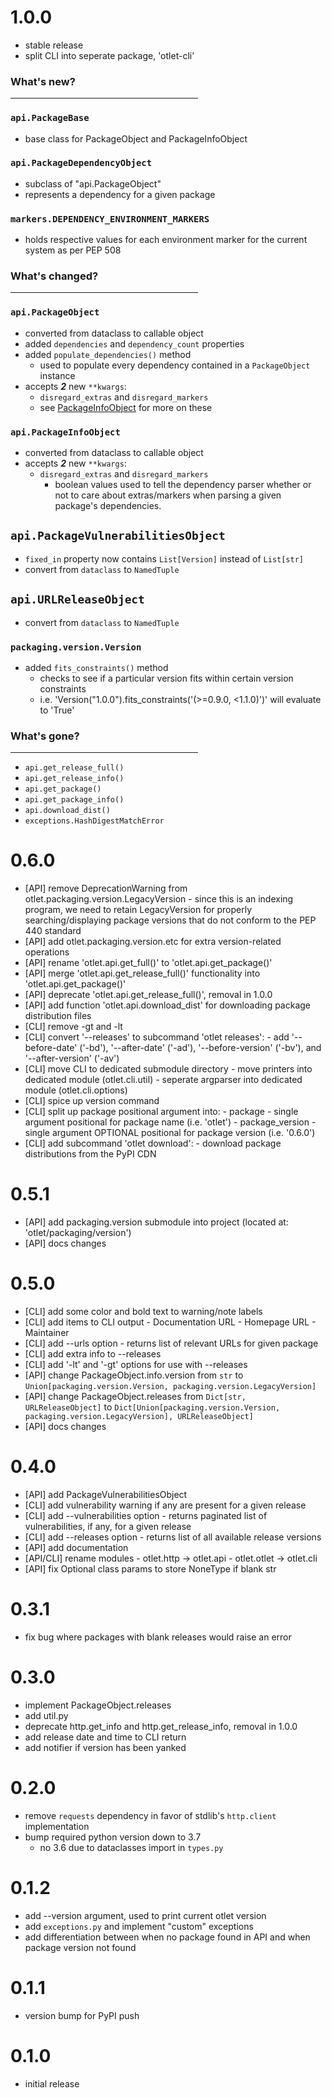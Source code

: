 # 1.0.0

- stable release
- split CLI into seperate package, 'otlet-cli'

### What's new?
<hr width=300 style="margin-left: 0;">

### ```api.PackageBase```
- base class for PackageObject and PackageInfoObject

### ```api.PackageDependencyObject```
- subclass of "api.PackageObject"
- represents a dependency for a given package

### ```markers.DEPENDENCY_ENVIRONMENT_MARKERS```
- holds respective values for each environment marker for the current system as per PEP 508

### What's changed?
<hr width=300 style="margin-left: 0;">

### ```api.PackageObject```
- converted from dataclass to callable object
- added ```dependencies``` and ```dependency_count``` properties
- added ```populate_dependencies()``` method
  - used to populate every dependency contained in a ```PackageObject``` instance
- accepts ***2*** new ```**kwargs```:
  - ```disregard_extras``` and ```disregard_markers```
  - see [PackageInfoObject](#packageinfoobject) for more on these

### ```api.PackageInfoObject```
- converted from dataclass to callable object
- accepts ***2*** new ```**kwargs```:
  - ```disregard_extras``` and ```disregard_markers```
    - boolean values used to tell the dependency parser whether or not to
    care about extras/markers when parsing a given package's dependencies.

## ```api.PackageVulnerabilitiesObject```
- ```fixed_in``` property now contains ```List[Version]``` instead of ```List[str]```
- convert from ```dataclass``` to ```NamedTuple```

## ```api.URLReleaseObject```
- convert from ```dataclass``` to ```NamedTuple```

### ```packaging.version.Version```
- added ```fits_constraints()``` method
    - checks to see if a particular version fits within certain version constraints
    - i.e. 'Version("1.0.0").fits_constraints('(>=0.9.0, <1.1.0)')' will evaluate to 'True'

### What's gone?
<hr width=300 style="margin-left: 0;">

- ```api.get_release_full()```
- ```api.get_release_info()```
- ```api.get_package()```
- ```api.get_package_info()```
- ```api.download_dist()```
- ```exceptions.HashDigestMatchError```

<!-- The great CHANGELOG.md styling schism. -->

# 0.6.0

- [API] remove DeprecationWarning from otlet.packaging.version.LegacyVersion
        - since this is an indexing program, we need to retain LegacyVersion for properly searching/displaying package versions that do not conform to the PEP 440 standard
- [API] add otlet.packaging.version.etc for extra version-related operations
- [API] rename 'otlet.api.get_full()' to 'otlet.api.get_package()'
- [API] merge 'otlet.api.get_release_full()' functionality into 'otlet.api.get_package()'
- [API] deprecate 'otlet.api.get_release_full()', removal in 1.0.0
- [API] add function 'otlet.api.download_dist' for downloading package distribution files 
- [CLI] remove -gt and -lt
- [CLI] convert '--releases' to subcommand 'otlet releases':
        - add '--before-date' ('-bd'), '--after-date' ('-ad'), '--before-version' ('-bv'), and '--after-version' ('-av')
- [CLI] move CLI to dedicated submodule directory
        - move printers into dedicated module (otlet.cli.util)
        - seperate argparser into dedicated module (otlet.cli.options)
- [CLI] spice up version command
- [CLI] split up package positional argument into:
        - package
                - single argument positional for package name (i.e. 'otlet')
        - package_version
                - single argument OPTIONAL positional for package version (i.e. '0.6.0')
- [CLI] add subcommand 'otlet download':
        - download package distributions from the PyPI CDN

# 0.5.1

- [API] add packaging.version submodule into project (located at: 'otlet/packaging/version')
- [API] docs changes

# 0.5.0

- [CLI] add some color and bold text to warning/note labels
- [CLI] add items to CLI output
        - Documentation URL
        - Homepage URL
        - Maintainer
- [CLI] add --urls option
        - returns list of relevant URLs for given package
- [CLI] add extra info to --releases 
- [CLI] add '-lt' and '-gt' options for use with --releases
- [API] change PackageObject.info.version from `str` to `Union[packaging.version.Version, packaging.version.LegacyVersion]`
- [API] change PackageObject.releases from `Dict[str, URLReleaseObject]` to `Dict[Union[packaging.version.Version, packaging.version.LegacyVersion], URLReleaseObject]`
- [API] docs changes

# 0.4.0

- [API] add PackageVulnerabilitiesObject
- [CLI] add vulnerability warning if any are present for a given release
- [CLI] add --vulnerabilities option
        - returns paginated list of vulnerabilities, if any, for a given release
- [CLI] add --releases option
        - returns list of all available release versions
- [API] add documentation
- [API/CLI] rename modules
        - otlet.http -> otlet.api
        - otlet.otlet -> otlet.cli
- [API] fix Optional class params to store NoneType if blank str


# 0.3.1

- fix bug where packages with blank releases would raise an error

# 0.3.0

- implement PackageObject.releases
- add util.py
- deprecate http.get_info and http.get_release_info, removal in 1.0.0
- add release date and time to CLI return
- add notifier if version has been yanked

# 0.2.0

- remove `requests` dependency in favor of stdlib's `http.client` implementation
- bump required python version down to 3.7
    - no 3.6 due to dataclasses import in `types.py`

# 0.1.2

- add --version argument, used to print current otlet version
- add `exceptions.py` and implement "custom" exceptions
- add differentiation between when no package found in API and  when package version not found

# 0.1.1

- version bump for PyPI push

# 0.1.0

- initial release
